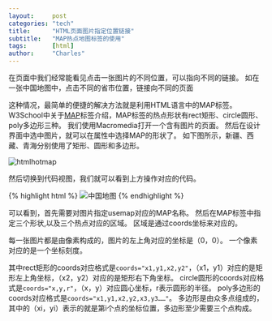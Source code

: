 ```yaml
---
layout:     post
categories: "tech"
title:      "HTML页面图片指定位置链接"
subtitle:   "MAP热点地图标签的使用"
tags:       [html]
author:     "Charles"
---
```


在页面中我们经常能看见点击一张图片的不同位置，可以指向不同的链接。
如在一张中国地图中，点击不同的省市位置，链接向不同的页面

这种情况，最简单的便捷的解决方法就是利用HTML语言中的MAP标签。W3School中关于[MAP](http://www.w3school.com.cn/tags/tag_map.asp)标签介绍，MAP标签的热点形状有rect矩形、circle圆形、poly多边形三种。
我们使用Macromedia打开一个含有图片的页面。
然后在设计界面中选中图片，就可以在属性中选择MAP的形状了。
如下图所示，新疆、西藏、青海分别使用了矩形、圆形和多边形。

![htmlhotmap]({{site.imageurl}}/htmlhotmap.png)

然后切换到代码视图，我们就可以看到上方操作对应的代码。

{% highlight html %}
<img src="http://www.china-holiday.com/english/chinamap/chinamap.jpg" alt="中国地图" border="0" usemap="#Map" />
 <map name="Map" id="Map">
 <area shape="rect" coords="88,121,158,174" href="#" />
 <area shape="circle" coords="105,265,31" href="#" />
 <area shape="poly" coords="149,189,161,185,170,184,179,185,188,187,196,192,200,196,206,194,205,188,209,189,213,192,222,193,228,199,234,199,241,208,247,214,252,224,251,238,244,250,239,263,233,274,225,269,215,264,207,264,206,273,199,276,195,278,185,278,178,271,169,265,156,261,147,252,140,248,135,240,136,225,147,218,150,214,153,203,153,198" href="#" /></map>
{% endhighlight %}

可以看到，首先需要对图片指定usemap对应的MAP名称。
然后在MAP标签中指定三个形状,以及三个热点对应的区域。
区域是通过coords坐标来对应的。

每一张图片都是由像素构成的，图片的左上角对应的坐标是（0，0）。
一个像素对应的是一个坐标刻度。

其中rect矩形的coords对应格式是`coords="x1,y1,x2,y2"`，（x1，y1）对应的是矩形左上角坐标，（x2，y2）对应的是矩形右下角坐标。
circle圆形的coords对应格式是`coords="x,y,r"`，（x，y）对应圆心坐标，r表示圆形的半径。
poly多边形的coords对应格式是`coords="x1,y1,x2,y2,x3,y3……"`。
多边形是由众多点组成的，其中的（xi，yi）表示的就是第i个点的坐标位置，多边形至少需要三个点构成。